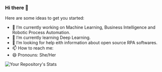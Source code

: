 ### Hi there 👋

Here are some ideas to get you started:

- 🔭 I’m currently working on Machine Learning, Business Intelligence and Robotic Process Automation.
- 🌱 I’m currently learning Deep Learning.
- 🤔 I’m looking for help eith information about open source RPA softwares. 
- 📫 How to reach me: 
- 😄 Pronouns: She/Her

![Your Repository's Stats](https://github-readme-stats.vercel.app/api?username=NishithaRamesh&show_icons=true)
